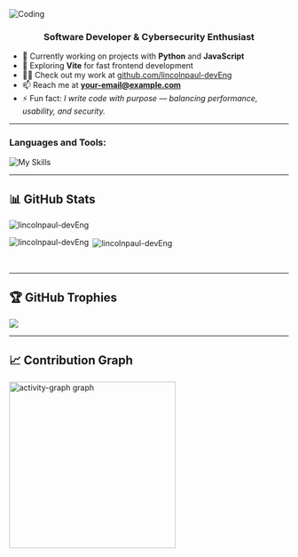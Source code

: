 <img align="center" alt="Coding" style="{ margin: 0 auto; width: 80%; text-align: center; }" src="https://user-images.githubusercontent.com/74038190/212749447-bfb7e725-6987-49d9-ae85-2015e3e7cc41.gif"> 

<br/>

<h3 align="center">Software Developer & Cybersecurity Enthusiast</h3>

- 🔭 Currently working on projects with **Python** and **JavaScript**  
- 🌱 Exploring **Vite** for fast frontend development  
- 👨‍💻 Check out my work at [github.com/lincolnpaul-devEng](https://github.com/lincolnpaul-devEng)  
- 📫 Reach me at **your-email@example.com**  
- ⚡ Fun fact: *I write code with purpose — balancing performance, usability, and security.*  

---

<h3 align="left">Languages and Tools:</h3>

![My Skills](https://go-skill-icons.vercel.app/api/icons?i=python,js,html,css,vite,git,github)

---

## 📊 GitHub Stats

<div style = "{ margin: 4px }">
 <img align="center" src="https://github-readme-streak-stats.herokuapp.com/?user=lincolnpaul-devEng&theme=dark&hide_border=false" alt="lincolnpaul-devEng"/>
</div>

<div style = "{ margin: 4px }">
 <p><img align="left" src="https://github-readme-stats.vercel.app/api/top-langs?username=lincolnpaul-devEng&show_icons=true&locale=en&layout=compact" alt="lincolnpaul-devEng" /></p>
 <p>&nbsp;<img align="center" src="https://github-readme-stats.vercel.app/api?username=lincolnpaul-devEng&show_icons=true&locale=en" alt="lincolnpaul-devEng" /></p> 
</div>
<br/>

---

## 🏆 GitHub Trophies
![](https://github-profile-trophy.vercel.app/?username=lincolnpaul-devEng&theme=radical&no-frame=false&no-bg=true&margin-w=4)

---

## 📈 Contribution Graph
<img src="https://github-readme-activity-graph.vercel.app/graph?username=lincolnpaul-devEng&radius=16&theme=react&area=true&order=5" height="300" alt="activity-graph graph"  />

